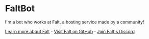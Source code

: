 # FaltBot
I'm a bot who works at Falt, a hosting service made by a community!

[Learn more about Falt](https://falt.host) - [Visit Falt on GitHub](https://github.com/withfalt) - [Join Falt's Discord](https://falt.gq)
